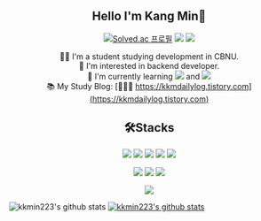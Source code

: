 <div align="center">
  
 ## Hello I'm Kang Min👋
[![Solved.ac
프로필](http://mazassumnida.wtf/api/mini/generate_badge?boj=kkmin223)](https://solved.ac/kkmin223) <img src="https://img.shields.io/badge/rkdals133@gmail.com-EA4335?style=flat&logo=Gmail&logoColor=white"/> <a href="https://kkmdailylog.tistory.com" target="_blank"><img src="https://img.shields.io/badge/Study Blog-632CA6?style=flat&logo=Datadog&logoColor=white"/></a>

👨‍🎓 I'm a student studying development in CBNU. <br>
🔭 I'm interested in backend developer.<br>
📖 I'm currently learning <img src="https://img.shields.io/badge/Spring-6DB33F?style=flat-square&logo=Spring&logoColor=white"/> and <img src="https://img.shields.io/badge/Java-007396?style=flat-square&logo=Java&logoColor=white"/> <br>
📚 My Study Blog: [🐕‍🦺🐾  https://kkmdailylog.tistory.com](https://kkmdailylog.tistory.com) <br>

## 🛠Stacks
<img src="https://img.shields.io/badge/Java-007396?style=flat&logo=Java&logoColor=white"/> <img src="https://img.shields.io/badge/C++-00599C?style=flat&logo=C%2B%2B&logoColor=white"/> <img src="https://img.shields.io/badge/HTML-E34F26?style=flat&logo=HTML5&logoColor=white"/> <img src="https://img.shields.io/badge/CSS-1572B6?style=flat&logo=CSS3&logoColor=white"/> <img src="https://img.shields.io/badge/JavaScript-F7DF1E?style=flat&logo=JavaScript&logoColor=white"/> 

<img src="https://img.shields.io/badge/Spring-6DB33F?style=flat&logo=Spring&logoColor=white"/> <img src="https://img.shields.io/badge/Spring Boot-6DB33F?style=flat&logo=Spring Boot&logoColor=white"/> <img src="https://img.shields.io/badge/Node.js-339933?style=flat&logo=Node.js&logoColor=white"/>

<img src="https://img.shields.io/badge/MySQL-4479A1?style=flat&logo=MySQL&logoColor=white"/>


    
</div>

 ![kkmin223's github stats](https://github-readme-stats.vercel.app/api?username=kkmin223&show_icons=true)
[![kkmin223's github stats](https://github-readme-stats.vercel.app/api/top-langs/?username=kkmin223&show_icons=true&hide_border=true&title_color=004386&icon_color=00438)](https://github.com/kkmin223) 







<!--
**kkmin223/kkmin223** is a ✨ _special_ ✨ repository because its `README.md` (this file) appears on your GitHub profile.

Here are some ideas to get you started:

- 🔭 I’m currently working on ...
- 🌱 I’m currently learning ...
- 👯 I’m looking to collaborate on ...
- 🤔 I’m looking for help with ...
- 💬 Ask me about ...
- 📫 How to reach me: ...
- 😄 Pronouns: ...
- ⚡ Fun fact: ...
-->
